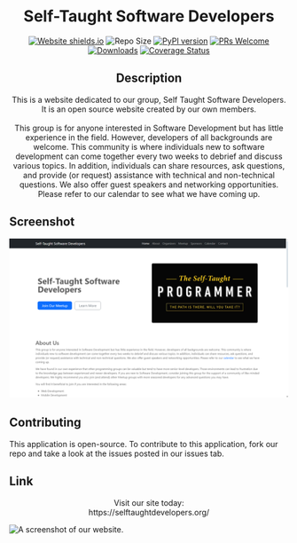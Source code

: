 



<h1 style="text-align: center;"> Self-Taught Software Developers</h1>

<div style="text-align: center;">

[![Website shields.io](https://img.shields.io/website-up-down-green-red/http/shields.io.svg)](http://www.chemicalgraphtheory.com)
![Repo Size](https://img.shields.io/github/repo-size/Sulstice/global-chem)
[![PyPI version](https://badge.fury.io/py/global-chem.svg)](https://badge.fury.io/py/global-chem)
[![PRs Welcome](https://img.shields.io/badge/PRs-welcome-brightgreen.svg?style=flat-square)](http://makeapullrequest.com)
[![Downloads](https://pepy.tech/badge/global-chem)](https://pepy.tech/project/global-chem)
[![Coverage Status](https://coveralls.io/repos/github/Sulstice/global-chem/badge.svg?branch=master)](https://coveralls.io/github/Sulstice/global-chem?branch=master)


</div>

<h2 style="text-align: center;"> Description </h2>

<p style="text-align: center;">This is a website dedicated to our group, Self Taught Software Developers. It is an open source website created by our own members. 
<br />
<br />
This group is for anyone interested in Software Development but has little experience in the field. However, developers of all backgrounds are welcome. This community is where individuals new to software development can come together every two weeks to debrief and discuss various topics. In addition, individuals can share resources, ask questions, and provide (or request) assistance with technical and non-technical questions. We also offer guest speakers and networking opportunities. Please refer to our calendar to see what we have coming up. </p>

## Screenshot
![A screenshot of our website.](./img/selftaughtdevelopers.org_small.png)

## Contributing

This application is open-source. To contribute to this application, fork our repo and take a look at the issues posted in our issues tab.

## Link
<p style="text-align: center;">
Visit our site today:
<br/>
https://selftaughtdevelopers.org/
</p>

![A screenshot of our website.](./img/stsd-hero.jpg) 

